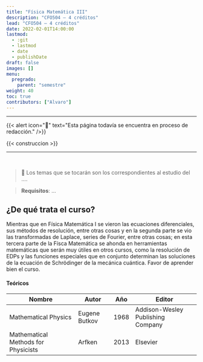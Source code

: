 ```yaml
---
title: "Física Matemática III"
description: "CFO504 — 4 créditos"
lead: "CFO504 — 4 créditos"
date: 2022-02-01T14:00:00
lastmod:
  - :git
  - lastmod
  - date
  - publishDate
draft: false
images: []
menu:
  pregrado:
    parent: "semestre"
weight: 40
toc: true
contributors: ["Alvaro"]
---
```


---

{{< alert icon="🔔" text="Esta página todavía se encuentra en proceso de redacción." />}}

{{< construccion >}}

---

<br>

> 📌 Los temas que se tocarán son los correspondientes al estudio del ....

[](ignored)

> <b>Requisitos</b>: ...

## ¿De qué trata el curso?
Mientras que en Física Matemática I se vieron las ecuaciones diferenciales, sus métodos de resolución, entre otras cosas y en la segunda parte se vio las transformadas de Laplace, series de Fourier, entre otras cosas; en esta tercera parte de la Físca Matemática se ahonda en herramientas matemáticas que serán muy útiles en otros cursos, como la resolución de EDPs y las funciones especiales que en conjunto determinan las soluciones de la ecuación de Schrödinger de la mecánica cuántica. Favor de aprender bien el curso.
#### Teóricos

|Nombre|Autor|Año|Editor|
|------|-----|---|------|
|Mathematical Physics|Eugene Butkov|1968|Addison-Wesley Publishing Company|
|Mathematical Methods for Physicists|Arfken|2013|Elsevier|
